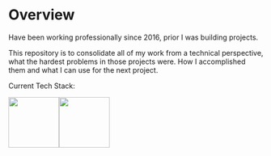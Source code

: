 # Overview

Have been working professionally since 2016, prior I was building projects.

This repository is to consolidate all of my work from a technical perspective, what the hardest problems in those projects were. How I accomplished them and what I can use for the next project.

Current Tech Stack:
<div style="display:flex">
<img src="https://upload.wikimedia.org/wikipedia/commons/thumb/a/a7/React-icon.svg/1200px-React-icon.svg.png" width="100"/>
<img src="https://upload.wikimedia.org/wikipedia/commons/d/d9/Node.js_logo.svg" width="100"/>

</div>
